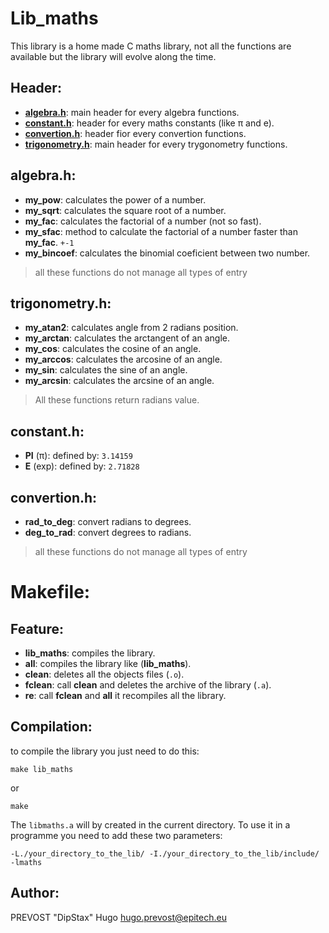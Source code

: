 # Lib_maths

This library is a home made C maths library, not all the functions are available but the library will evolve along the time.

## Header:

- [**algebra.h**](#algebra.h): main header for every algebra functions.
- [**constant.h**](#constant.h): header for every maths constants (like π and e).
- [**convertion.h**](#convertion.h): header fior every convertion functions.
- [**trigonometry.h**](#trigonometry.h): main header for every trygonometry functions.

## algebra.h:

- **my_pow**: calculates the power of a number.
- **my_sqrt**: calculates the square root of a number.
- **my_fac**: calculates the factorial of a number (not so fast).
- **my_sfac**: method to calculate the factorial of a number faster than **my_fac**. `+-1`
- **my_bincoef**: calculates the binomial coeficient between two number.
> all these functions do not manage all types of entry

## trigonometry.h:

- **my_atan2**: calculates angle from 2 radians position.
- **my_arctan**: calculates the arctangent of an angle.
- **my_cos**: calculates the cosine of an angle.
- **my_arccos**: calculates the arcosine of an angle.
- **my_sin**: calculates the sine of an angle.
- **my_arcsin**: calculates the arcsine of an angle.
> All these functions return radians value.

## constant.h:

- **PI** (π): defined by: `3.14159`
- **E** (exp): defined by: `2.71828`

## convertion.h:

- **rad_to_deg**: convert radians to degrees.
- **deg_to_rad**: convert degrees to radians.
> all these functions do not manage all types of entry

# Makefile:

## Feature:

- **lib_maths**: compiles the library.
- **all**: compiles the library like (**lib_maths**).
- **clean**: deletes all the objects files (`.o`).
- **fclean**: call **clean** and deletes the archive of the library (`.a`).
- **re**: call **fclean**  and **all** it recompiles all the library.

## Compilation:
to compile the library you just need to do this:
```
make lib_maths
```
or
```
make
```
The `libmaths.a` will by created in the current directory.
To use it in a programme you need to add these two parameters:
```
-L./your_directory_to_the_lib/ -I./your_directory_to_the_lib/include/ -lmaths
```

## Author:

PREVOST "DipStax" Hugo
hugo.prevost@epitech.eu